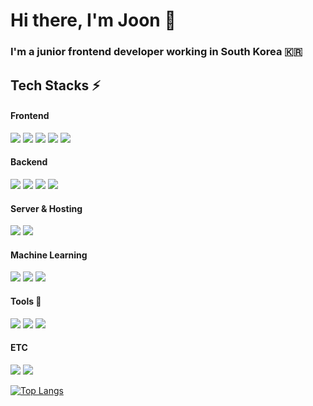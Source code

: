 <h1> Hi there, I'm Joon 👋 </h1>
<h3>I'm a junior frontend developer working in South Korea 🇰🇷</h3>


## Tech Stacks ⚡
<h4> Frontend </h4>
<p>
  <img src="https://img.shields.io/badge/-HTML5-E34F26?style=flat-square&logo=HTML5&logoColor=white"/>
  <img src="https://img.shields.io/badge/-CSS3-1572B6?style=flat-square&logo=CSS3&logoColor=white"/>
  <img src="https://img.shields.io/badge/-Javascript-F7DF1E?style=flat-square&logo=Javascript&logoColor=white"/>
  <img src="https://img.shields.io/badge/JQuery%20-%230769AD.svg?&style=flat-square&logo=jquery&logoColor=white"/>
  <img src="https://img.shields.io/badge/-React-61DAFB?style=flat-square&logo=react&logoColor=white"/>
</p>

<h4> Backend </h4>

<p>
  <img src="https://img.shields.io/badge/-Python-3776AB?style=flat-square&logo=python&logoColor=white"/>
  <img src="https://img.shields.io/badge/-Django-092E20?style=flat-square&logo=django&logoColor=white"/>
  <img src="https://img.shields.io/badge/-Java-007396?style=flat-square&logo=java&logoColor=white"/>
  <img src="https://img.shields.io/badge/-MySQL-4479A1?style=flat-square&logo=MySQL&logoColor=white"/>
</p>

<h4> Server & Hosting </h4>
<p>
  <img src="https://img.shields.io/badge/-Apache Tomcat-F8DC75?style=flat-square&logo=Apache%20Tomcat&logoColor=black"/>
  <img src="https://img.shields.io/badge/-Heroku-430098?style=flat-square&logo=Heroku&logoColor=white"/>
</p>

<h4> Machine Learning </h4>
<p>
  <img src="https://img.shields.io/badge/-Jupyter-F37626?style=flat-square&logo=jupyter&logoColor=white"/>
  <img src="https://img.shields.io/badge/Pandas%20-%23150458.svg?&style=flat-square&logo=pandas&logoColor=white" />
  <img src="https://img.shields.io/badge/Numpy%20-%23013243.svg?&style=flat-square&logo=numpy&logoColor=white" />
</p>

<h4> Tools 🔨 </h4>
<p>
  <img src="https://img.shields.io/badge/-Visual Studio Code-007ACC?style=flat-square&logo=Visual%20Studio%20Code&logoColor=white"/>
  <img src="https://img.shields.io/badge/-Git-F05032?style=flat-square&logo=git&logoColor=white"/>
  <img src="https://img.shields.io/badge/-Adobe XD-FF26BE?style=flat-square&logo=Adobe%20XD&logoColor=white"/>
</p>

<h4> ETC </h4>

<p>
  <img src="https://img.shields.io/badge/-C++-00599C?style=flat-square&logo=c%2b%2b&logoColor=white"/>
  <img src="https://img.shields.io/badge/c%23%20-%23239120.svg?&style=flat-square&logo=c-sharp&logoColor=white"/>
</p>

[![Top Langs](https://github-readme-stats.vercel.app/api/top-langs/?username=Han-Joon-Hyeok&layout=compact)](https://github.com/anuraghazra/github-readme-stats)
 


<!--
**Han-Joon-Hyeok/Han-Joon-Hyeok** is a ✨ _special_ ✨ repository because its `README.md` (this file) appears on your GitHub profile.

Here are some ideas to get you started:

- 🔭 I’m currently working on ...
- 🌱 I’m currently learning ...
- 👯 I’m looking to collaborate on ...
- 🤔 I’m looking for help with ...
- 💬 Ask me about ...
- 📫 How to reach me: ...
- 😄 Pronouns: ...
- ⚡ Fun fact: ...
-->

<!--

Reference Sites

- README.md Reference
  - https://github.com/abhisheknaiidu/awesome-github-profile-readme
  - https://metleeha.tistory.com/entry/깃헙-프로필-꾸미기

- Markdown Badges 
  - https://github.com/Ileriayo/markdown-badges
  - https://simpleicons.org/

-->
